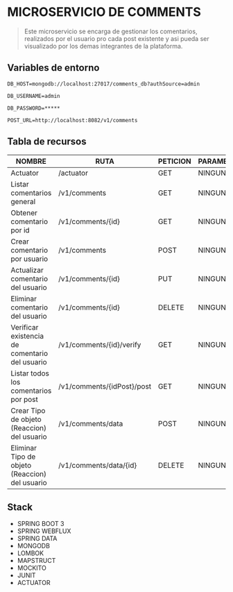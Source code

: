 # MICROSERVICIO DE COMMENTS
> Este microservicio se encarga de gestionar los comentarios, realizados por el usuario  pro cada post existente y asi 
> pueda ser visualizado por los demas integrantes de la plataforma.

## Variables de entorno
```
DB_HOST=mongodb://localhost:27017/comments_db?authSource=admin
```
```
DB_USERNAME=admin
```
```
DB_PASSWORD=*****
```
```
POST_URL=http://localhost:8082/v1/comments
```

## Tabla de recursos
| NOMBRE                                         | RUTA                       | PETICION | PARAMETROS  | CUERPO                                                                       | 
|------------------------------------------------|----------------------------|----------|-------------|------------------------------------------------------------------------------|
| Actuator             | /actuator       | GET      | NINGUNO     | NINGUNO                                                                      |
| Listar comentarios general                     | /v1/comments               | GET      | NINGUNO     | NINGUNO                                                                      |
| Obtener comentario por id                      | /v1/comments/{id}          | GET      | NINGUNO     | NINGUNO                                                                      |
| Crear comentario por usuario                   | /v1/comments               | POST     | NINGUNO     | {<br/>"content":"Nuevo Post"<br/>"postId":"678318b2c8dda45d9a6c300d"br/>}    |
| Actualizar comentario del usuario              | /v1/comments/{id}          | PUT      | NINGUNO     | {<br/>"content":"Post editado"<br/>}                                         |
| Eliminar comentario del usuario                | /v1/comments/{id}          | DELETE   | NINGUNO     | NINGUNO                                                                      |
| Verificar existencia de comentario del usuario | /v1/comments/{id}/verify   | GET      | NINGUNO     | NINGUNO                                                                      |
| Listar todos los comentarios por post          | /v1/comments/{idPost}/post | GET     | NINGUNO     |                                                                              |
| Crear Tipo de objeto (Reaccion) del usuario   | /v1/comments/data          | POST     | NINGUNO    | {<br/>"commentId":"6804498d871f48237c0f5e40",<br/> "typeTarget":"LIKE"<br/>} |
| Eliminar Tipo de objeto (Reaccion) del usuario | /v1/comments/data/{id}     | DELETE   | NINGUNO    | NINGUNO                                                                      |

## Stack
* SPRING BOOT 3
* SPRING WEBFLUX
* SPRING DATA
* MONGODB
* LOMBOK
* MAPSTRUCT
* MOCKITO
* JUNIT
* ACTUATOR
